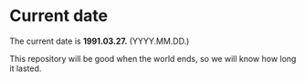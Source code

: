# Current date

The current date is **1991.03.27.** (YYYY.MM.DD.)

This repository will be good when the world ends, so we will know how long it lasted.